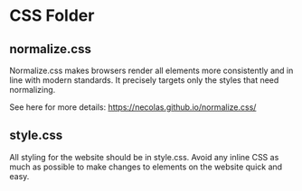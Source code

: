 # CSS Folder

## normalize.css

Normalize.css makes browsers render all elements more consistently and in line with modern standards. It precisely targets only the styles that need normalizing.

See here for more details: https://necolas.github.io/normalize.css/

## style.css

All styling for the website should be in style.css. Avoid any inline CSS as much as possible to make changes to elements on the website quick and easy.
